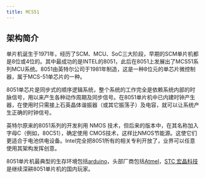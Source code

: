 ```yaml
---
title: MCS51
---
```


## 架构简介

单片机诞生于1971年，经历了SCM、MCU、SoC三大阶段，早期的SCM单片机都是8位或4位的。其中最成功的是INTEL的8051，此后在8051上发展出了MCS51系列MCU系统。8051由英特尔公司于1981年制造，这是一种8位元的单芯片微控制器，属于MCS-51单芯片的一种。

8051单芯片是同步式的顺序逻辑系统，整个系统的工作完全是依赖系统内部的时脉信号，用以来产生各种动作周期及同步信号。在8051单片机中已内建时钟产生器，在使用时只需接上石英晶体谐振器（或其它振荡子）及电容，就可以让系统产生正确的时钟信号。

英特尔原来的8051系列的开发利用 NMOS 技术，但后来的版本中，在其名称加入字母C（例如，80C51），确定使用 CMOS技术，这样比NMOS节能源。这使它们更适合于电池供电设备。Intel完全把8051所有的相关专利开放了，业界可以任意使用其架构发挥创意。

8051单片机最典型的生存环境包括[arduino](https://www.arduino.cc)，头部厂商包括[Atmel](https://www.atmel.com)，[STC 宏晶科技](http://www.stcmcu.com/index.htm) 是继续深耕8051单片机的国内玩家。